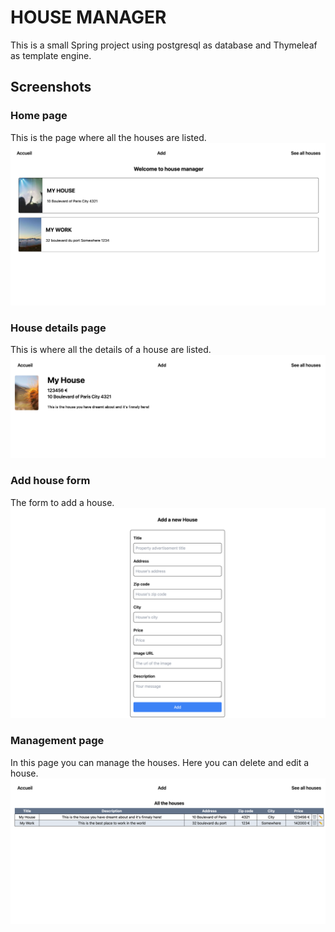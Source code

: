 # HOUSE MANAGER

This is a small Spring project using postgresql as database and Thymeleaf as template engine.  

## Screenshots

### Home page

This is the page where all the houses are listed.
![img.png](screenshots/hp.png)

### House details page

This is where all the details of a house are listed.
![img.png](screenshots/details.png)

### Add house form

The form to add a house.
![img.png](screenshots/form.png)

### Management page

In this page you can manage the houses. Here you can delete and edit a house.
![img.png](screenshots/management.png)